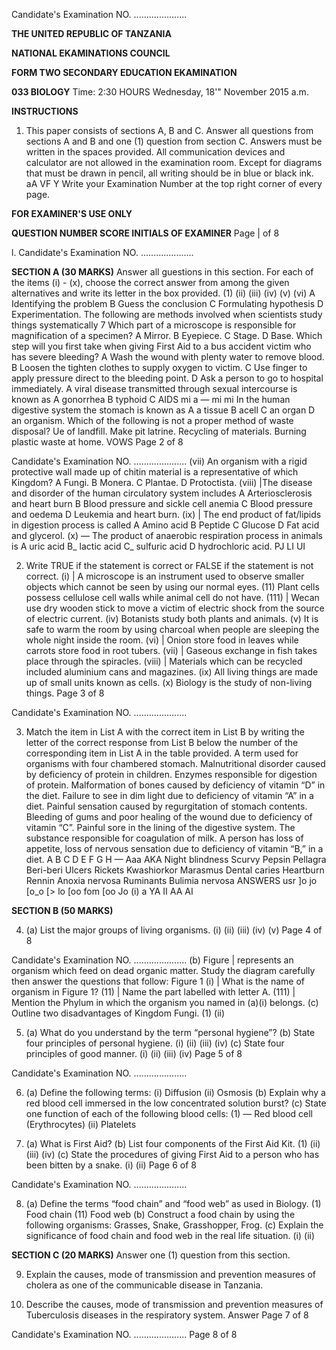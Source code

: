 Candidate's Examination NO. .....................

**THE UNITED REPUBLIC OF TANZANIA**

**NATIONAL EKAMINATIONS COUNCIL**

**FORM TWO SECONDARY EDUCATION EKAMINATION**

**033 BIOLOGY**
Time: 2:30 HOURS Wednesday, 18'" November 2015 a.m.

**INSTRUCTIONS**

1. This paper consists of sections A, B and C.
Answer all questions from sections A and B and one (1) question from section C.
Answers must be written in the spaces provided.
All communication devices and calculator are not allowed in the examination room.
Except for diagrams that must be drawn in pencil, all writing should be in blue or black ink.
aA VF Y
Write your Examination Number at the top right corner of every page.

**FOR EXAMINER'S USE ONLY**

**QUESTION NUMBER SCORE INITIALS OF EXAMINER**
Page | of 8

l.
Candidate's Examination NO. .....................

**SECTION A (30 MARKS)**
Answer all guestions in this section.
For each of the items (i) - (x), choose the correct answer from among the given alternatives and write its letter in the box provided.
(1)
(ii)
(iii)
(iv)
(v)
(vi)
   A Identifying the problem
   B Guess the conclusion
   C Formulating hypothesis
   D Experimentation.
The following are methods involved when scientists study things systematically 7
Which part of a microscope is responsible for magnification of a specimen?
   A Mirror.
   B Eyepiece.
   C Stage.
   D Base.
Which step will you first take when giving First Aid to a bus accident victim who has severe bleeding?
   A Wash the wound with plenty water to remove blood.
   B Loosen the tighten clothes to supply oxygen to victim.
   C Use finger to apply pressure direct to the bleeding point.
   D Ask a person to go to hospital immediately.
   A viral disease transmitted through sexual intercourse is known as
   A gonorrhea
   B typhoid
   C AIDS
mi a —
mi mi
In the human digestive system the stomach is known as
   A a tissue
   B acell
   C an organ
   D an organism.
Which of the following is not a proper method of waste disposal?
Ue of landfill.
Make pit latrine.
Recycling of materials.
Burning plastic waste at home.
VOWS
Page 2 of 8

Candidate's Examination NO. .....................
(vii) An organism with a rigid protective wall made up of chitin material is a representative of which Kingdom?
   A Fungi.
   B Monera.
   C Plantae.
   D Protoctista.
(viii) |The disease and disorder of the human circulatory system includes
   A Arteriosclerosis and heart burn
   B Blood pressure and sickle cell anemia
   C Blood pressure and oedema
   D Leukemia and heart burn.
(ix) | The end product of fat/lipids in digestion process is called
   A Amino acid
   B Peptide
   C Glucose
   D Fat acid and glycerol.
(x) — The product of anaerobic respiration process in animals is
   A uric acid
B_ lactic acid
C_ sulfuric acid
   D hydrochloric acid.
PJ LI UI

2. Write TRUE if the statement is correct or FALSE if the statement is not correct.
(i) | A microscope is an instrument used to observe smaller objects which cannot be seen by using our normal eyes.
(11) Plant cells possess cellulose cell walls while animal cell do not have.
(111) | Wecan use dry wooden stick to move a victim of electric shock from the source of electric current.
(iv) Botanists study both plants and animals.
(v) It is safe to warm the room by using charcoal when people are sleeping the whole night inside the room.
(vi) | Onion store food in leaves while carrots store food in root tubers.
(vii) | Gaseous exchange in fish takes place through the spiracles.
(viii) | Materials which can be recycled included aluminium cans and magazines.
(ix) All living things are made up of small units known as cells.
(x) Biology is the study of non-living things.
Page 3 of 8

Candidate's Examination NO. .....................

3. Match the item in List A with the correct item in List B by writing the letter of the correct response from List B below the number of the corresponding item in List A in the table provided.
   A term used for organisms with four chambered stomach.
Malnutritional disorder caused by deficiency of protein in children.
Enzymes responsible for digestion of protein.
Malformation of bones caused by deficiency of vitamin
“D” in the diet.
Failure to see in dim light due to deficiency of vitamin “A”
in a diet.
Painful sensation caused by regurgitation of stomach contents.
Bleeding of gums and poor healing of the wound due to deficiency of vitamin “C”.
Painful sore in the lining of the digestive system.
The substance responsible for coagulation of milk.
   A person has loss of appetite, loss of nervous sensation due to deficiency of vitamin “B,” in a diet.
A
B
C
D
E
F
G
H
—
Aaa AKA
Night blindness
Scurvy
Pepsin
Pellagra
Beri-beri
Ulcers
Rickets
Kwashiorkor
Marasmus
Dental caries
Heartburn
Rennin
Anoxia nervosa
Ruminants
Bulimia nervosa
ANSWERS
usr ]o jo [o_o [> lo [oo fom [oo Jo
(i)
a YA II AA AI

**SECTION B (50 MARKS)**

4. (a) List the major groups of living organisms.
(i) (ii)
(iii) (iv)
(v)
Page 4 of 8

Candidate's Examination NO. .....................
(b) Figure | represents an organism which feed on dead organic matter. Study the diagram carefully then answer the questions that follow:
Figure 1
(i) | What is the name of organism in Figure 1?
(11) | Name the part labelled with letter A.
(111) | Mention the Phylum in which the organism you named in (a)(i) belongs.
(c) Outline two disadvantages of Kingdom Fungi.
(1)
(ii)

5. (a) What do you understand by the term “personal hygiene”?
(b) State four principles of personal hygiene.
(i)
(ii)
(iii)
(iv)
(c) State four principles of good manner.
(i)
(ii)
(iii)
(iv)
Page 5 of 8

Candidate's Examination NO. .....................

6. (a) Define the following terms:
(i) Diffusion
(ii) Osmosis
(b) Explain why a red blood cell immersed in the low concentrated solution burst?
(c) State one function of each of the following blood cells:
(1) — Red blood cell (Erythrocytes)
(ii) Platelets

7. (a) What is First Aid?
(b) List four components of the First Aid Kit.
(1)
(ii)
(iii)
(iv)
(c) State the procedures of giving First Aid to a person who has been bitten by a snake.
(i)
(ii)
Page 6 of 8

Candidate's Examination NO. .....................

8. (a) Define the terms “food chain” and “food web” as used in Biology.
(1) Food chain
(11) Food web
(b) Construct a food chain by using the following organisms:
Grasses, Snake, Grasshopper, Frog.
(c) Explain the significance of food chain and food web in the real life situation.
(i)
(ii)

**SECTION C (20 MARKS)**
Answer one (1) question from this section.

9. Explain the causes, mode of transmission and prevention measures of cholera as one of the communicable disease in Tanzania.

10. Describe the causes, mode of transmission and prevention measures of Tuberculosis diseases in the respiratory system.
Answer
Page 7 of 8

Candidate's Examination NO. .....................
Page 8 of 8